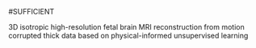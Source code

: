 #SUFFICIENT

3D isotropic high-resolution fetal brain MRI reconstruction from motion corrupted thick data based on physical-informed unsupervised learning
